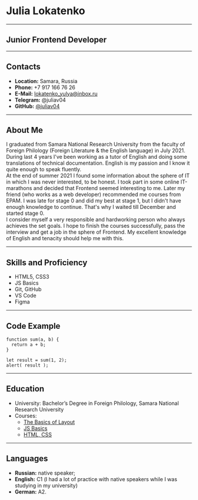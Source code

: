 # Julia Lokatenko
****************
## Junior Frontend Developer
****************
## Contacts
* **Location:** Samara, Russia  
* **Phone:** +7 917 166 76 26  
* **E-Mail:** lokatenko_yulya@inbox.ru  
* **Telegram:** @juliav04  
* **GitHub:** [@juliav04](https://github.com/juliav04 "")  
****************
## About Me
I graduated from Samara National Research University from the faculty of Foreign Philology (Foreign Literature & the English language) in July 2021. During last 4 years I've been working as a tutor of English and 
doing some translations of technical documentation. English is my passion and I know it quite enough to speak fluently.  
At the end of summer 2021 I found some information about the sphere of IT in which I was never interested, to be honest. I took part in some online IT-marathons and decided that Frontend seemed interesting to me. Later my friend (who works as a web developer) recommended me courses from EPAM. I was late for stage 0 and did my best at stage 1, but I didn't have enough knowledge to continue. That's why I waited till December and started stage 0.  
I consider myself a very responsible and hardworking person who always achieves the set goals. I hope to finish the courses successfully, pass the interview and get a job in the sphere of Frontend. My excellent knowledge of English and 
tenacity should help me with this.
****************
## Skills and Proficiency 
* HTML5, CSS3
* JS Basics
* Git, GitHub
* VS Code
* Figma
****************
## Code Example
```
function sum(a, b) {
  return a + b;
}

let result = sum(1, 2);
alert( result );
```
****************
## Education
* University: Bachelor’s Degree in Foreign Philology, Samara National Research University
* Courses: 
    + [The Basics of Layout](https://netology.ru/programs/html-css-base#/ "")
    + [JS Basics](https://learn.javascript.ru/ "")
    + [HTML, CSS](https://ru.code-basics.com/ "")
****************
## Languages 
* **Russian:** native speaker;  
* **English:** С1 (I had a lot of practice with native speakers while I was studying in my university)
* **German:** A2.  
